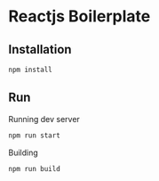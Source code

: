 # Reactjs Boilerplate

## Installation
```sh
npm install
```

## Run
Running dev server
```sh
npm run start
```
Building
```sh
npm run build
```
